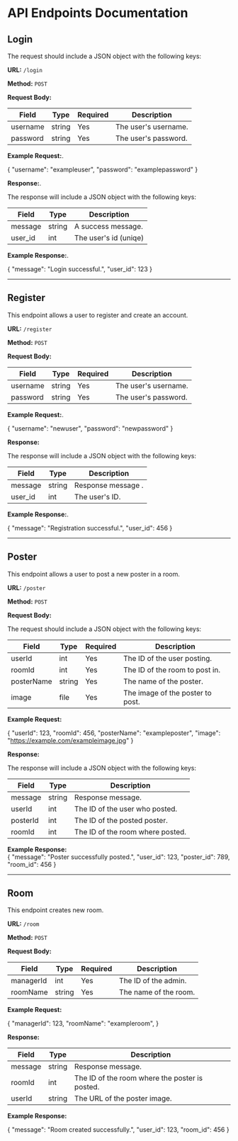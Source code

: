 # API Endpoints Documentation

## Login

The request should include a JSON object with the following keys:

**URL:** `/login`

**Method:** `POST`

**Request Body:**

| Field    | Type   | Required | Description           |
| -------- | ------ | -------- | --------------------- |
| username | string | Yes      | The user's username.   |
| password | string | Yes      | The user's password.   |

**Example Request:**. 

{
  "username": "exampleuser",
  "password": "examplepassword"
}

**Response:**. 

The response will include a JSON object with the following keys:

| Field   | Type   | Description                  |
| ------- | ------ | ---------------------------- |
| message | string | A success message.            |
| user_id   | int | The user's id (uniqe) |

**Example Response:**. 

{
  "message": "Login successful.",
  "user_id": 123
}

---

## Register

This endpoint allows a user to register and create an account.

**URL:** `/register`

**Method:** `POST`

**Request Body:**

| Field    | Type   | Required | Description           |
| -------- | ------ | -------- | --------------------- |
| username | string | Yes      | The user's username.   |
| password | string | Yes      | The user's password.   |

**Example Request:**. 

{
  "username": "newuser",
  "password": "newpassword"
}

**Response:**

The response will include a JSON object with the following keys:

| Field   | Type | Description                  |
| ------- | ---- | ---------------------------- |
| message | string | Response message .            |
| user_id | int  | The user's ID.               |

**Example Response:**. 

{
  "message": "Registration successful.",
  "user_id": 456
}


---

## Poster

This endpoint allows a user to post a new poster in a room.

**URL:** `/poster`

**Method:** `POST`

**Request Body:**

The request should include a JSON object with the following keys:

| Field       | Type | Required | Description                        |
| ----------- | ---- | -------- | ---------------------------------- |
| userId     | int  | Yes      | The ID of the user posting.        |
| roomId     | int  | Yes      | The ID of the room to post in.     |
| posterName | string | Yes   | The name of the poster.            |
| image       | file | Yes      | The image of the poster to post.   |

**Example Request:**

{
  "userId": 123,
  "roomId": 456,
  "posterName": "exampleposter",
  "image": "https://example.com/exampleimage.jpg"
}

**Response:**

The response will include a JSON object with the following keys:

| Field     | Type   | Description                        |
| --------- | ------ | ---------------------------------- |
| message   | string | Response message.                  |
| userId   | int    | The ID of the user who posted.      |
| posterId | int    | The ID of the posted poster.        |
| roomId   | int    | The ID of the room where posted.    |

**Example Response:**  
{
  "message": "Poster successfully posted.",
  "user_id": 123,
  "poster_id": 789,
  "room_id": 456
}

---

## Room

This endpoint creates new room.

**URL:** `/room`

**Method:** `POST`

**Request Body:**

| Field       | Type | Required | Description                        |
| ----------- | ---- | -------- | ---------------------------------- |
| managerId     | int  | Yes      | The ID of the admin.        |
| roomName       | string | Yes      | The name of the room.   |

**Example Request:**  

{
  "managerId": 123,
  "roomName": "exampleroom",
}


**Response:**

| Field     | Type   | Description                        |
| --------- | ------ | ---------------------------------- |
| message   | string | Response message.                  |
| roomId   | int    | The ID of the room where the poster is posted. |
| userId | string | The URL of the poster image.        |

**Example Response:**  

{
  "message": "Room created successfully.",
  "user_id": 123,
  "room_id": 456
}

